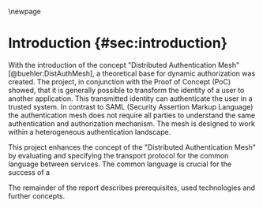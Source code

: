 \newpage

# Introduction {#sec:introduction}

With the introduction of the concept "Distributed Authentication Mesh" [@buehler:DistAuthMesh], a theoretical base for dynamic authorization was created. The project, in conjunction with the Proof of Concept (PoC) showed, that it is generally possible to transform the identity of a user to another application. This transmitted identity can authenticate the user in a trusted system. In contrast to SAML (Security Assertion Markup Language) the authentication mesh does not require all parties to understand the same authentication and authorization mechanism. The mesh is designed to work within a heterogeneous authentication landscape.

This project enhances the concept of the "Distributed Authentication Mesh" by evaluating and specifying the transport protocol for the common language between services. The common language is crucial for the success of a

The remainder of the report describes prerequisites, used technologies and further concepts.
